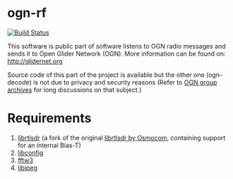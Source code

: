 ogn-rf
========
[![Build Status](https://travis-ci.org/glidernet/ogn-rf.svg?branch=master)](https://travis-ci.org/glidernet/ogn-rf)

This software is public part of software listens to OGN radio messages and sends it to Open Glider Network (OGN).
More information can be found on: http://glidernet.org

Source code of this part of the project is available but the other one (ogn-decode) is not due to privacy and security reasons (Refer to [OGN group archives](https://groups.google.com/forum/#!forum/openglidernetwork) for long discussions on that subject.)


Requirements
============
1. [librtlsdr](https://github.com/librtlsdr/librtlsdr) (a fork of the original [librtlsdr by Osmocom](http://osmocom.org/projects/sdr/wiki/Rtl-sdr), containing support for an internal Bias-T)
2. [libconfig](http://www.hyperrealm.com/libconfig/)
3. [fftw3](http://fftw.org/)
4. [libjpeg](http://www.libjpeg-turbo.org/)
